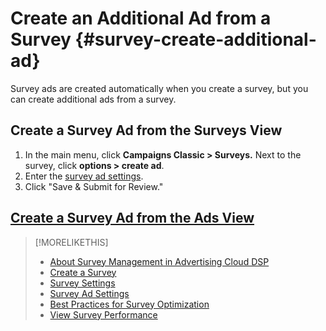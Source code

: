 # Create an Additional Ad from a Survey {#survey-create-additional-ad}

Survey ads are created automatically when you create a survey, but you can create additional ads from a survey.

## Create a Survey Ad from the Surveys View

   1. In the main menu, click **Campaigns Classic > Surveys.** Next to the survey, click **options > create ad**.
   1. Enter the [survey ad settings](ad-settings-survey.md).
   1. Click "Save & Submit for Review."

## [Create a Survey Ad from the Ads View](/help/dsp/campaign-management/ads/ad-create.md)

>[!MORELIKETHIS]
>
>* [About Survey Management in Advertising Cloud DSP](survey-about.md)
>* [Create a Survey](survey-create.md)
>* [Survey Settings](survey-settings.md)
>* [Survey Ad Settings](/help/dsp/campaign-management/ads/ad-settings-survey.md)
>* [Best Practices for Survey Optimization](survey-best-practices-optimization)
>* [View Survey Performance](survey-view-performance.md)
